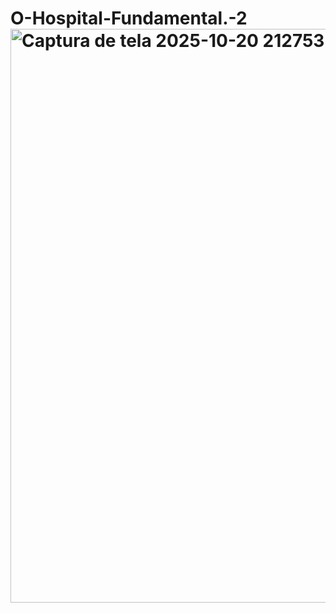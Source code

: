 # O-Hospital-Fundamental.-2<img width="1272" height="918" alt="Captura de tela 2025-10-20 212753" src="https://github.com/user-attachments/assets/60cfc904-f975-43d2-b53d-aa395221e084" />
